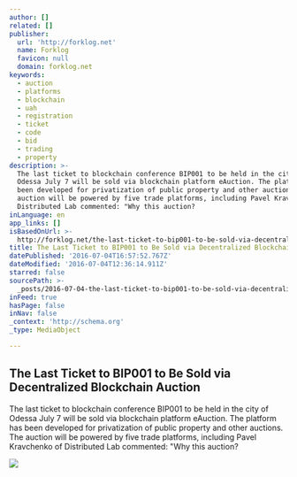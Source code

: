 ```yaml
---
author: []
related: []
publisher:
  url: 'http://forklog.net'
  name: Forklog
  favicon: null
  domain: forklog.net
keywords:
  - auction
  - platforms
  - blockchain
  - uah
  - registration
  - ticket
  - code
  - bid
  - trading
  - property
description: >-
  The last ticket to blockchain conference BIP001 to be held in the city of
  Odessa July 7 will be sold via blockchain platform eAuction. The platform has
  been developed for privatization of public property and other auctions. The
  auction will be powered by five trade platforms, including Pavel Kravchenko of
  Distributed Lab commented: "Why this auction?
inLanguage: en
app_links: []
isBasedOnUrl: >-
  http://forklog.net/the-last-ticket-to-bip001-to-be-sold-via-decentralized-blockchain-auction/
title: The Last Ticket to BIP001 to Be Sold via Decentralized Blockchain Auction
datePublished: '2016-07-04T16:57:52.767Z'
dateModified: '2016-07-04T12:36:14.911Z'
starred: false
sourcePath: >-
  _posts/2016-07-04-the-last-ticket-to-bip001-to-be-sold-via-decentralized-block.md
inFeed: true
hasPage: false
inNav: false
_context: 'http://schema.org'
_type: MediaObject

---
```

<article style=""><h1>The Last Ticket to BIP001 to Be Sold via Decentralized Blockchain Auction</h1><p>The last ticket to blockchain conference BIP001 to be held in the city of Odessa July 7 will be sold via blockchain platform eAuction. The platform has been developed for privatization of public property and other auctions. The auction will be powered by five trade platforms, including Pavel Kravchenko of Distributed Lab commented: "Why this auction?</p><img src="http://forklog.net/wp-content/uploads/2016/07/bitcoinprice06.png" /></article>